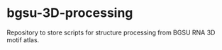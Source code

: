 # bgsu-3D-processing
Repository to store scripts for structure processing from BGSU RNA 3D motif atlas.
